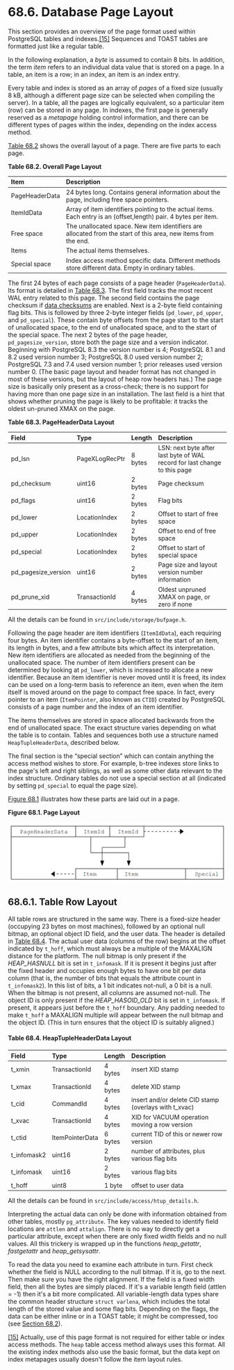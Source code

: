# 68.6. Database Page Layout

This section provides an overview of the page format used within PostgreSQL tables and indexes.[\[15\]](https://www.postgresql.org/docs/12/storage-page-layout.html#ftn.id-1.10.21.8.2.2) Sequences and TOAST tables are formatted just like a regular table.

In the following explanation, a _byte_ is assumed to contain 8 bits. In addition, the term _item_ refers to an individual data value that is stored on a page. In a table, an item is a row; in an index, an item is an index entry.

Every table and index is stored as an array of _pages_ of a fixed size \(usually 8 kB, although a different page size can be selected when compiling the server\). In a table, all the pages are logically equivalent, so a particular item \(row\) can be stored in any page. In indexes, the first page is generally reserved as a _metapage_ holding control information, and there can be different types of pages within the index, depending on the index access method.

[Table 68.2](https://www.postgresql.org/docs/12/storage-page-layout.html#PAGE-TABLE) shows the overall layout of a page. There are five parts to each page.

**Table 68.2. Overall Page Layout**

| Item | Description |
| :--- | :--- |
| PageHeaderData | 24 bytes long. Contains general information about the page, including free space pointers. |
| ItemIdData | Array of item identifiers pointing to the actual items. Each entry is an \(offset,length\) pair. 4 bytes per item. |
| Free space | The unallocated space. New item identifiers are allocated from the start of this area, new items from the end. |
| Items | The actual items themselves. |
| Special space | Index access method specific data. Different methods store different data. Empty in ordinary tables. |

The first 24 bytes of each page consists of a page header \(`PageHeaderData`\). Its format is detailed in [Table 68.3](https://www.postgresql.org/docs/12/storage-page-layout.html#PAGEHEADERDATA-TABLE). The first field tracks the most recent WAL entry related to this page. The second field contains the page checksum if [data checksums](https://www.postgresql.org/docs/12/app-initdb.html#APP-INITDB-DATA-CHECKSUMS) are enabled. Next is a 2-byte field containing flag bits. This is followed by three 2-byte integer fields \(`pd_lower`, `pd_upper`, and `pd_special`\). These contain byte offsets from the page start to the start of unallocated space, to the end of unallocated space, and to the start of the special space. The next 2 bytes of the page header, `pd_pagesize_version`, store both the page size and a version indicator. Beginning with PostgreSQL 8.3 the version number is 4; PostgreSQL 8.1 and 8.2 used version number 3; PostgreSQL 8.0 used version number 2; PostgreSQL 7.3 and 7.4 used version number 1; prior releases used version number 0. \(The basic page layout and header format has not changed in most of these versions, but the layout of heap row headers has.\) The page size is basically only present as a cross-check; there is no support for having more than one page size in an installation. The last field is a hint that shows whether pruning the page is likely to be profitable: it tracks the oldest un-pruned XMAX on the page.

**Table 68.3. PageHeaderData Layout**

| Field | Type | Length | Description |
| :--- | :--- | :--- | :--- |
| pd\_lsn | PageXLogRecPtr | 8 bytes | LSN: next byte after last byte of WAL record for last change to this page |
| pd\_checksum | uint16 | 2 bytes | Page checksum |
| pd\_flags | uint16 | 2 bytes | Flag bits |
| pd\_lower | LocationIndex | 2 bytes | Offset to start of free space |
| pd\_upper | LocationIndex | 2 bytes | Offset to end of free space |
| pd\_special | LocationIndex | 2 bytes | Offset to start of special space |
| pd\_pagesize\_version | uint16 | 2 bytes | Page size and layout version number information |
| pd\_prune\_xid | TransactionId | 4 bytes | Oldest unpruned XMAX on page, or zero if none |

All the details can be found in `src/include/storage/bufpage.h`.

Following the page header are item identifiers \(`ItemIdData`\), each requiring four bytes. An item identifier contains a byte-offset to the start of an item, its length in bytes, and a few attribute bits which affect its interpretation. New item identifiers are allocated as needed from the beginning of the unallocated space. The number of item identifiers present can be determined by looking at `pd_lower`, which is increased to allocate a new identifier. Because an item identifier is never moved until it is freed, its index can be used on a long-term basis to reference an item, even when the item itself is moved around on the page to compact free space. In fact, every pointer to an item \(`ItemPointer`, also known as `CTID`\) created by PostgreSQL consists of a page number and the index of an item identifier.

The items themselves are stored in space allocated backwards from the end of unallocated space. The exact structure varies depending on what the table is to contain. Tables and sequences both use a structure named `HeapTupleHeaderData`, described below.

The final section is the “special section” which can contain anything the access method wishes to store. For example, b-tree indexes store links to the page's left and right siblings, as well as some other data relevant to the index structure. Ordinary tables do not use a special section at all \(indicated by setting `pd_special` to equal the page size\).

[Figure 68.1](https://www.postgresql.org/docs/12/storage-page-layout.html#STORAGE-PAGE-LAYOUT-FIGURE) illustrates how these parts are laid out in a page.

**Figure 68.1. Page Layout**

![](../../.gitbook/assets/68.6.pagelayout.png)

## 68.6.1. Table Row Layout

All table rows are structured in the same way. There is a fixed-size header \(occupying 23 bytes on most machines\), followed by an optional null bitmap, an optional object ID field, and the user data. The header is detailed in [Table 68.4](https://www.postgresql.org/docs/12/storage-page-layout.html#HEAPTUPLEHEADERDATA-TABLE). The actual user data \(columns of the row\) begins at the offset indicated by `t_hoff`, which must always be a multiple of the MAXALIGN distance for the platform. The null bitmap is only present if the _HEAP\_HASNULL_ bit is set in `t_infomask`. If it is present it begins just after the fixed header and occupies enough bytes to have one bit per data column \(that is, the number of bits that equals the attribute count in `t_infomask2`\). In this list of bits, a 1 bit indicates not-null, a 0 bit is a null. When the bitmap is not present, all columns are assumed not-null. The object ID is only present if the _HEAP\_HASOID\_OLD_ bit is set in `t_infomask`. If present, it appears just before the `t_hoff` boundary. Any padding needed to make `t_hoff` a MAXALIGN multiple will appear between the null bitmap and the object ID. \(This in turn ensures that the object ID is suitably aligned.\)

#### **Table 68.4. HeapTupleHeaderData Layout**

| Field | Type | Length | Description |
| :--- | :--- | :--- | :--- |
| t\_xmin | TransactionId | 4 bytes | insert XID stamp |
| t\_xmax | TransactionId | 4 bytes | delete XID stamp |
| t\_cid | CommandId | 4 bytes | insert and/or delete CID stamp \(overlays with t\_xvac\) |
| t\_xvac | TransactionId | 4 bytes | XID for VACUUM operation moving a row version |
| t\_ctid | ItemPointerData | 6 bytes | current TID of this or newer row version |
| t\_infomask2 | uint16 | 2 bytes | number of attributes, plus various flag bits |
| t\_infomask | uint16 | 2 bytes | various flag bits |
| t\_hoff | uint8 | 1 byte | offset to user data |

All the details can be found in `src/include/access/htup_details.h`.

Interpreting the actual data can only be done with information obtained from other tables, mostly `pg_attribute`. The key values needed to identify field locations are `attlen` and `attalign`. There is no way to directly get a particular attribute, except when there are only fixed width fields and no null values. All this trickery is wrapped up in the functions _heap\_getattr_, _fastgetattr_ and _heap\_getsysattr_.

To read the data you need to examine each attribute in turn. First check whether the field is NULL according to the null bitmap. If it is, go to the next. Then make sure you have the right alignment. If the field is a fixed width field, then all the bytes are simply placed. If it's a variable length field \(attlen = -1\) then it's a bit more complicated. All variable-length data types share the common header structure `struct varlena`, which includes the total length of the stored value and some flag bits. Depending on the flags, the data can be either inline or in a TOAST table; it might be compressed, too \(see [Section 68.2](https://www.postgresql.org/docs/12/storage-toast.html)\).  


[\[15\]](https://www.postgresql.org/docs/12/storage-page-layout.html#id-1.10.21.8.2.2) Actually, use of this page format is not required for either table or index access methods. The `heap` table access method always uses this format. All the existing index methods also use the basic format, but the data kept on index metapages usually doesn't follow the item layout rules.


